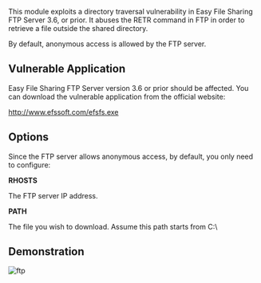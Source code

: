 This module exploits a directory traversal vulnerability in Easy File Sharing FTP Server 3.6, or
prior. It abuses the RETR command in FTP in order to retrieve a file outside the shared directory.

By default, anonymous access is allowed by the FTP server.

## Vulnerable Application

Easy File Sharing FTP Server version 3.6 or prior should be affected. You can download the
vulnerable application from the official website:

http://www.efssoft.com/efsfs.exe

## Options

Since the FTP server allows anonymous access, by default, you only need to configure:

**RHOSTS**

The FTP server IP address.

**PATH**

The file you wish to download. Assume this path starts from C:\

## Demonstration

![ftp](https://cloud.githubusercontent.com/assets/1170914/23971054/4fdc2b08-099a-11e7-88ea-67a678628e49.gif)
